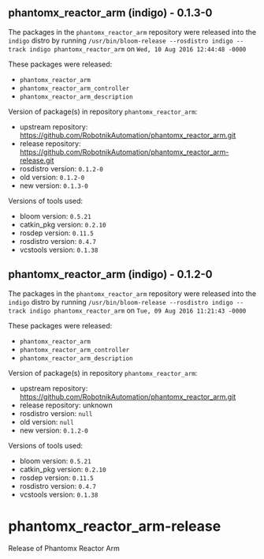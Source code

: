 ## phantomx_reactor_arm (indigo) - 0.1.3-0

The packages in the `phantomx_reactor_arm` repository were released into the `indigo` distro by running `/usr/bin/bloom-release --rosdistro indigo --track indigo phantomx_reactor_arm` on `Wed, 10 Aug 2016 12:44:48 -0000`

These packages were released:
- `phantomx_reactor_arm`
- `phantomx_reactor_arm_controller`
- `phantomx_reactor_arm_description`

Version of package(s) in repository `phantomx_reactor_arm`:

- upstream repository: https://github.com/RobotnikAutomation/phantomx_reactor_arm.git
- release repository: https://github.com/RobotnikAutomation/phantomx_reactor_arm-release.git
- rosdistro version: `0.1.2-0`
- old version: `0.1.2-0`
- new version: `0.1.3-0`

Versions of tools used:

- bloom version: `0.5.21`
- catkin_pkg version: `0.2.10`
- rosdep version: `0.11.5`
- rosdistro version: `0.4.7`
- vcstools version: `0.1.38`


## phantomx_reactor_arm (indigo) - 0.1.2-0

The packages in the `phantomx_reactor_arm` repository were released into the `indigo` distro by running `/usr/bin/bloom-release --rosdistro indigo --track indigo phantomx_reactor_arm` on `Tue, 09 Aug 2016 11:21:43 -0000`

These packages were released:
- `phantomx_reactor_arm`
- `phantomx_reactor_arm_controller`
- `phantomx_reactor_arm_description`

Version of package(s) in repository `phantomx_reactor_arm`:

- upstream repository: https://github.com/RobotnikAutomation/phantomx_reactor_arm.git
- release repository: unknown
- rosdistro version: `null`
- old version: `null`
- new version: `0.1.2-0`

Versions of tools used:

- bloom version: `0.5.21`
- catkin_pkg version: `0.2.10`
- rosdep version: `0.11.5`
- rosdistro version: `0.4.7`
- vcstools version: `0.1.38`


# phantomx_reactor_arm-release
Release of Phantomx Reactor Arm
